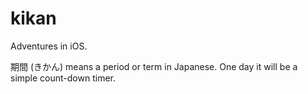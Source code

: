 kikan
=====

Adventures in iOS.

期間 (きかん) means a period or term in Japanese. One day it will be a simple count-down timer.